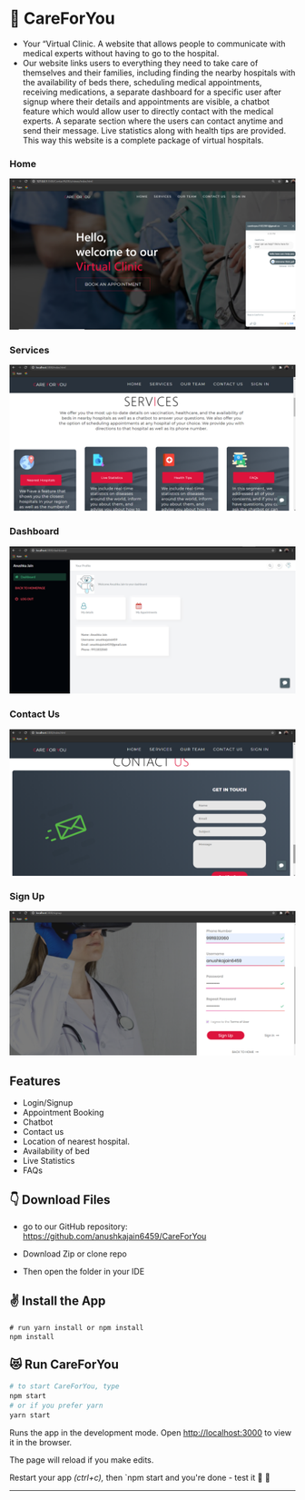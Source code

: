 # 🏥 CareForYou

* Your “Virtual Clinic. A website that allows people to communicate with medical experts without having to go to the hospital.
* Our website links users to everything they need to take care of themselves and their families, including finding the nearby hospitals with the availability of beds there, scheduling medical appointments, receiving medications, a separate dashboard for a specific user after signup where their details and appointments are visible, a chatbot feature which would allow user to directly contact with the medical experts. A separate section where the users can contact anytime and send their message. Live statistics along with health tips are provided. This way this website is a complete package of virtual hospitals.

### Home

![Home](/images/Home.png)

### Services

![Home](/images/Services.png)

### Dashboard

![Home](/images/Dashboard.png)

### Contact Us

![Home](/images/ContactUs.png)

### Sign Up

![Home](/images/SignUp.png)



## Features

* Login/Signup <br>
* Appointment Booking <br>
* Chatbot <br>
* Contact us <br>
* Location of nearest hospital. <br>
* Availability of bed <br>
* Live Statistics <br>
* FAQs <br>

## 👇 Download Files
* go to our GitHub repository: https://github.com/anushkajain6459/CareForYou
* Download Zip or clone repo

* Then open the folder in your IDE 

## ✌️ Install the App

```shell
# run yarn install or npm install
npm install
```

## 😻 Run CareForYou

```bash
# to start CareForYou, type
npm start
# or if you prefer yarn
yarn start
```
Runs the app in the development mode.
Open [http://localhost:3000](http://localhost:3000) to view it in the browser.

The page will reload if you make edits.

Restart your app *(ctrl+c),* then `npm start and you're done - test it 🖖 🎉

---


